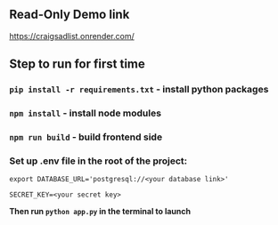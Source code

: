 ## Read-Only Demo link

https://craigsadlist.onrender.com/

## Step to run for first time

### `pip install -r requirements.txt` - install python packages

### `npm install` - install node modules

### `npm run build` - build frontend side

### Set up .env file in the root of the project:

`export DATABASE_URL='postgresql://<your database link>'`

`SECRET_KEY=<your secret key>`


**Then run `python app.py` in the terminal to launch**

